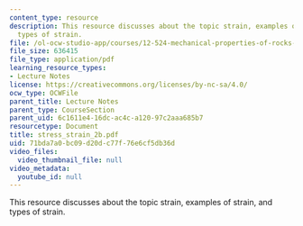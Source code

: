 ```yaml
---
content_type: resource
description: This resource discusses about the topic strain, examples of strain, and
  types of strain.
file: /ol-ocw-studio-app/courses/12-524-mechanical-properties-of-rocks-fall-2005/71bda7a0bc09d20dc77f76e6cf5db36d_stress_strain_2b.pdf
file_size: 636415
file_type: application/pdf
learning_resource_types:
- Lecture Notes
license: https://creativecommons.org/licenses/by-nc-sa/4.0/
ocw_type: OCWFile
parent_title: Lecture Notes
parent_type: CourseSection
parent_uid: 6c1611e4-16dc-ac4c-a120-97c2aaa685b7
resourcetype: Document
title: stress_strain_2b.pdf
uid: 71bda7a0-bc09-d20d-c77f-76e6cf5db36d
video_files:
  video_thumbnail_file: null
video_metadata:
  youtube_id: null
---
```

This resource discusses about the topic strain, examples of strain, and types of strain.